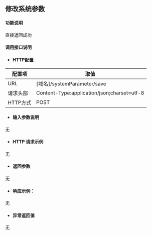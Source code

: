 ## 修改系统参数

#### 功能说明
直接返回成功




#### 调用接口说明

* #### HTTP配置

| 配置项 | 取值 |
| --- | --- |
| URL | \[域名\]/systemParameter/save|
| 请求头部 | Content-Type:application/json;charset=utf-8 |
| HTTP方式 | POST|

* #### 输入参数说明

无


* #### HTTP 请求示例
无

* #### 返回参数
无

* #### 响应示例：

无

* #### 异常返回值

无



